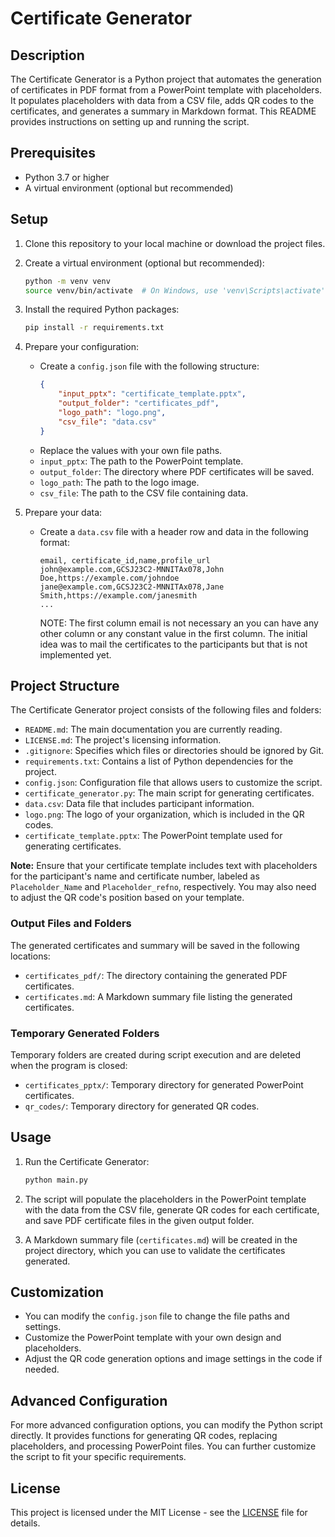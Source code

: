 # Certificate Generator

## Description
The Certificate Generator is a Python project that automates the generation of certificates in PDF format from a PowerPoint template with placeholders. It populates placeholders with data from a CSV file, adds QR codes to the certificates, and generates a summary in Markdown format. This README provides instructions on setting up and running the script.

## Prerequisites

- Python 3.7 or higher
- A virtual environment (optional but recommended)

## Setup

1. Clone this repository to your local machine or download the project files.

2. Create a virtual environment (optional but recommended):
   ```bash
   python -m venv venv
   source venv/bin/activate  # On Windows, use 'venv\Scripts\activate'
   ```

3. Install the required Python packages:
   ```bash
   pip install -r requirements.txt
   ```

4. Prepare your configuration:
   - Create a `config.json` file with the following structure:
     ```json
     {
         "input_pptx": "certificate_template.pptx",
         "output_folder": "certificates_pdf",
         "logo_path": "logo.png",
         "csv_file": "data.csv"
     }
     ```
   - Replace the values with your own file paths.
   - `input_pptx`: The path to the PowerPoint template.
   - `output_folder`: The directory where PDF certificates will be saved.
   - `logo_path`: The path to the logo image.
   - `csv_file`: The path to the CSV file containing data.

5. Prepare your data:
   - Create a `data.csv` file with a header row and data in the following format:
     ```
     email, certificate_id,name,profile_url
     john@example.com,GCSJ23C2-MNNITAx078,John Doe,https://example.com/johndoe
     jane@example.com,GCSJ23C2-MNNITAx078,Jane Smith,https://example.com/janesmith
     ...
     ```
     NOTE: The first column email is not necessary an you can have any other column or any constant value in the first column. The initial idea was to mail the certificates to the participants but that is not implemented yet.

## Project Structure

The Certificate Generator project consists of the following files and folders:

- `README.md`: The main documentation you are currently reading.
- `LICENSE.md`: The project's licensing information.
- `.gitignore`: Specifies which files or directories should be ignored by Git.
- `requirements.txt`: Contains a list of Python dependencies for the project.
- `config.json`: Configuration file that allows users to customize the script.
- `certificate_generator.py`: The main script for generating certificates.
- `data.csv`: Data file that includes participant information.
- `logo.png`: The logo of your organization, which is included in the QR codes.
- `certificate_template.pptx`: The PowerPoint template used for generating certificates.

**Note:** Ensure that your certificate template includes text with placeholders for the participant's name and certificate number, labeled as `Placeholder_Name` and `Placeholder_refno`, respectively. You may also need to adjust the QR code's position based on your template.

### Output Files and Folders

The generated certificates and summary will be saved in the following locations:

- `certificates_pdf/`: The directory containing the generated PDF certificates.
- `certificates.md`: A Markdown summary file listing the generated certificates.

### Temporary Generated Folders

Temporary folders are created during script execution and are deleted when the program is closed:

- `certificates_pptx/`: Temporary directory for generated PowerPoint certificates.
- `qr_codes/`: Temporary directory for generated QR codes.


## Usage

1. Run the Certificate Generator:
   ```bash
   python main.py
   ```

2. The script will populate the placeholders in the PowerPoint template with the data from the CSV file, generate QR codes for each certificate, and save PDF certificate files in the given output folder.

3. A Markdown summary file (`certificates.md`) will be created in the project directory, which you can use to validate the certificates generated.

## Customization

- You can modify the `config.json` file to change the file paths and settings.
- Customize the PowerPoint template with your own design and placeholders.
- Adjust the QR code generation options and image settings in the code if needed.

## Advanced Configuration

For more advanced configuration options, you can modify the Python script directly. It provides functions for generating QR codes, replacing placeholders, and processing PowerPoint files. You can further customize the script to fit your specific requirements.

## License

This project is licensed under the MIT License - see the [LICENSE](LICENSE.md) file for details.
